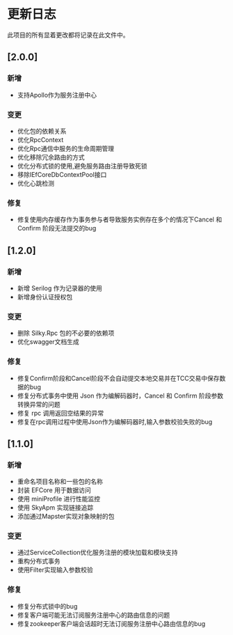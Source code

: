 # 更新日志
此项目的所有显着更改都将记录在此文件中。

## [2.0.0]
### 新增
- 支持Apollo作为服务注册中心

### 变更
- 优化包的依赖关系
- 优化RpcContext
- 优化Rpc通信中服务的生命周期管理
- 优化移除冗余路由的方式
- 优化分布式锁的使用,避免服务路由注册导致死锁
- 移除IEfCoreDbContextPool接口
- 优化心跳检测

### 修复
- 修复使用内存缓存作为事务参与者导致服务实例存在多个的情况下Cancel 和 Confirm 阶段无法提交的bug

## [1.2.0]

### 新增
- 新增 Serilog 作为记录器的使用
- 新增身份认证授权包

### 变更
- 删除 Silky.Rpc 包的不必要的依赖项
- 优化swagger文档生成

### 修复
- 修复Confirm阶段和Cancel阶段不会自动提交本地交易并在TCC交易中保存数据的bug
- 修复分布式事务中使用 Json 作为编解码器时，Cancel 和 Confirm 阶段参数转换异常的问题
- 修复 rpc 调用返回空结果的异常
- 修复在rpc调用过程中使用Json作为编解码器时,输入参数校验失败的bug
  
## [1.1.0]

### 新增
- 重命名项目名称和一些包的名称
- 封装 EFCore 用于数据访问
- 使用 miniProfile 进行性能监控
- 使用 SkyApm 实现链接追踪
- 添加通过Mapster实现对象映射的包

### 变更
- 通过ServiceCollection优化服务注册的模块加载和模块支持
- 重构分布式事务
- 使用Filter实现输入参数校验

### 修复
- 修复分布式锁中的bug
- 修复客户端可能无法订阅服务注册中心的路由信息​​的问题
- 修复zookeeper客户端会话超时无法订阅服务注册中心路由信息的bug